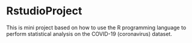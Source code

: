 # RstudioProject
This is mini project based on how to use the R programming language to perform statistical analysis on the COVID-19 (coronavirus) dataset.
